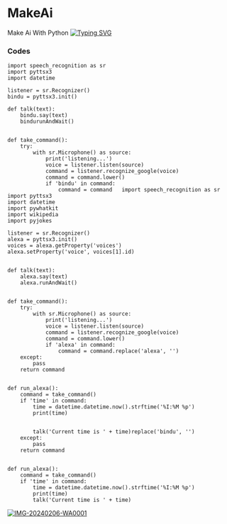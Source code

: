 # MakeAi
Make Ai With Python 
[![Typing SVG](https://readme-typing-svg.demolab.com?font=Fira+Code&weight=500&size=30&pause=1000&color=F70606&width=435&lines=%F0%9F%91%8BMakeAi+With+Python+;Samir+Talukder+Apurbo;%F0%9F%AB%B0%F0%9F%96%A4)](https://git.io/typing-svg)
### Codes
```
import speech_recognition as sr
import pyttsx3
import datetime 

listener = sr.Recognizer()
bindu = pyttsx3.init()

def talk(text):
    bindu.say(text)
    bindurunAndWait()


def take_command():
    try:
        with sr.Microphone() as source:
            print('listening...')
            voice = listener.listen(source)
            command = listener.recognize_google(voice)
            command = command.lower()
            if 'bindu' in command:
                command = command   import speech_recognition as sr
import pyttsx3
import datetime
import pywhatkit
import wikipedia
import pyjokes

listener = sr.Recognizer()
alexa = pyttsx3.init()
voices = alexa.getProperty('voices')
alexa.setProperty('voice', voices[1].id)


def talk(text):
    alexa.say(text)
    alexa.runAndWait()


def take_command():
    try:
        with sr.Microphone() as source:
            print('listening...')
            voice = listener.listen(source)
            command = listener.recognize_google(voice)
            command = command.lower()
            if 'alexa' in command:
                command = command.replace('alexa', '')
    except:
        pass
    return command


def run_alexa():
    command = take_command()
    if 'time' in command:
        time = datetime.datetime.now().strftime('%I:%M %p')
        print(time)


        talk('Current time is ' + time)replace('bindu', '')
    except:
        pass
    return command


def run_alexa():
    command = take_command()
    if 'time' in command:
        time = datetime.datetime.now().strftime('%I:%M %p')
        print(time)
        talk('Current time is ' + time)

```


<a href='https://postimages.org/' target='_blank'><img src='https://i.postimg.cc/90htY29C/IMG-20240206-WA0001.jpg' border='0' alt='IMG-20240206-WA0001'/></a>
